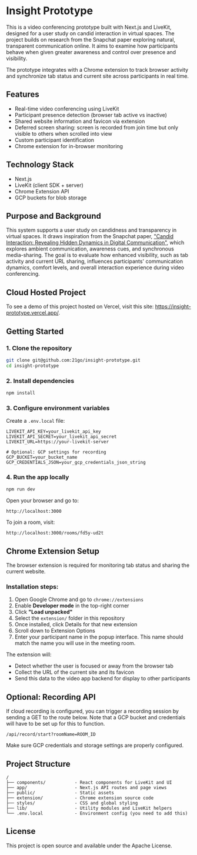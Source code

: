 # Insight Prototype

This is a video conferencing prototype built with Next.js and LiveKit, designed for a user study on candid interaction in virtual spaces. The project builds on research from the Snapchat paper exploring natural, transparent communication online. It aims to examine how participants behave when given greater awareness and control over presence and visibility.

The prototype integrates with a Chrome extension to track browser activity and synchronize tab status and current site across participants in real time.

## Features

- Real-time video conferencing using LiveKit
- Participant presence detection (browser tab active vs inactive)
- Shared website information and favicon via extension
- Deferred screen sharing: screen is recorded from join time but only visible to others when scrolled into view
- Custom participant identification
- Chrome extension for in-browser monitoring

## Technology Stack

- Next.js
- LiveKit (client SDK + server)
- Chrome Extension API
- GCP buckets for blob storage

## Purpose and Background

This system supports a user study on candidness and transparency in virtual spaces. It draws inspiration from the Snapchat paper, ["Candid Interaction: Revealing Hidden Dynamics in Digital Communication"](https://dl.acm.org/doi/10.1145/2807442.2807449), which explores ambient communication, awareness cues, and synchronous media-sharing. The goal is to evaluate how enhanced visibility, such as tab activity and current URL sharing, influences participants' communication dynamics, comfort levels, and overall interaction experience during video conferencing.

## Cloud Hosted Project
To see a demo of this project hosted on Vercel, visit this site: https://insight-prototype.vercel.app/.
## Getting Started

### 1. Clone the repository

```bash
git clone git@github.com:21go/insight-prototype.git
cd insight-prototype
```

### 2. Install dependencies

```bash
npm install
```

### 3. Configure environment variables

Create a `.env.local` file:

```env
LIVEKIT_API_KEY=your_livekit_api_key
LIVEKIT_API_SECRET=your_livekit_api_secret
LIVEKIT_URL=https://your-livekit-server

# Optional: GCP settings for recording
GCP_BUCKET=your_bucket_name
GCP_CREDENTIALS_JSON=your_gcp_credentials_json_string
```

### 4. Run the app locally

```bash
npm run dev
```

Open your browser and go to:

```
http://localhost:3000
```

To join a room, visit:

```
http://localhost:3000/rooms/fd5y-ud2t
```

## Chrome Extension Setup

The browser extension is required for monitoring tab status and sharing the current website.

### Installation steps:

1. Open Google Chrome and go to `chrome://extensions`
2. Enable **Developer mode** in the top-right corner
3. Click **"Load unpacked"**
4. Select the `extension/` folder in this repository
5. Once installed, click Details for that new extension
6. Scroll down to Extension Options
7. Enter your participant name in the popup interface. This name should match the name you will use in the meeting room.

The extension will:

- Detect whether the user is focused or away from the browser tab
- Collect the URL of the current site and its favicon
- Send this data to the video app backend for display to other participants

## Optional: Recording API

If cloud recording is configured, you can trigger a recording session by sending a GET to the route below. Note that a GCP bucket and credentials will have to be set up for this to function.

```
/api/record/start?roomName=ROOM_ID
```

Make sure GCP credentials and storage settings are properly configured.

## Project Structure

```
/
├── components/           - React components for LiveKit and UI
├── app/                  - Next.js API routes and page views
├── public/               - Static assets
├── extension/            - Chrome extension source code
├── styles/               - CSS and global styling
├── lib/                  - Utility modules and LiveKit helpers
└── .env.local            - Environment config (you need to add this)
```

## License

This project is open source and available under the Apache License.
